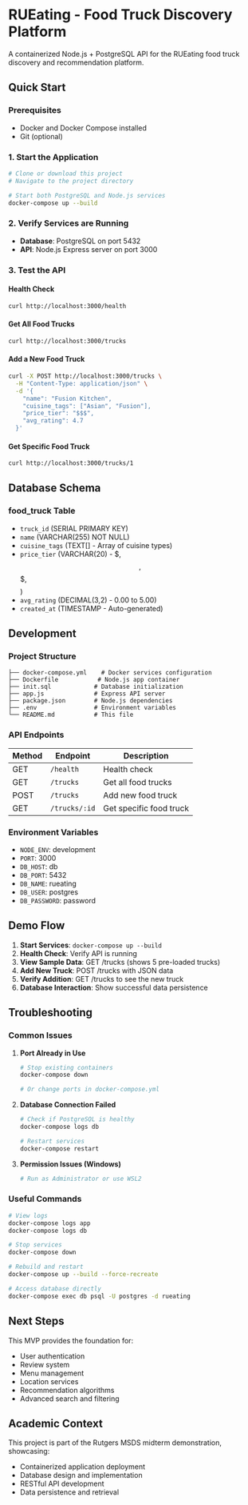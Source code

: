 # RUEating - Food Truck Discovery Platform

A containerized Node.js + PostgreSQL API for the RUEating food truck discovery and recommendation platform.

## Quick Start

### Prerequisites
- Docker and Docker Compose installed
- Git (optional)

### 1. Start the Application
```bash
# Clone or download this project
# Navigate to the project directory

# Start both PostgreSQL and Node.js services
docker-compose up --build
```

### 2. Verify Services are Running
- **Database**: PostgreSQL on port 5432
- **API**: Node.js Express server on port 3000

### 3. Test the API

#### Health Check
```bash
curl http://localhost:3000/health
```

#### Get All Food Trucks
```bash
curl http://localhost:3000/trucks
```

#### Add a New Food Truck
```bash
curl -X POST http://localhost:3000/trucks \
  -H "Content-Type: application/json" \
  -d '{
    "name": "Fusion Kitchen",
    "cuisine_tags": ["Asian", "Fusion"],
    "price_tier": "$$$",
    "avg_rating": 4.7
  }'
```

#### Get Specific Food Truck
```bash
curl http://localhost:3000/trucks/1
```

## Database Schema

### food_truck Table
- `truck_id` (SERIAL PRIMARY KEY)
- `name` (VARCHAR(255) NOT NULL)
- `cuisine_tags` (TEXT[] - Array of cuisine types)
- `price_tier` (VARCHAR(20) - $, $$, $$$, $$$$)
- `avg_rating` (DECIMAL(3,2) - 0.00 to 5.00)
- `created_at` (TIMESTAMP - Auto-generated)

## Development

### Project Structure
```
├── docker-compose.yml    # Docker services configuration
├── Dockerfile           # Node.js app container
├── init.sql            # Database initialization
├── app.js              # Express API server
├── package.json        # Node.js dependencies
├── .env                # Environment variables
└── README.md           # This file
```

### API Endpoints

| Method | Endpoint | Description |
|--------|----------|-------------|
| GET | `/health` | Health check |
| GET | `/trucks` | Get all food trucks |
| POST | `/trucks` | Add new food truck |
| GET | `/trucks/:id` | Get specific food truck |

### Environment Variables
- `NODE_ENV`: development
- `PORT`: 3000
- `DB_HOST`: db
- `DB_PORT`: 5432
- `DB_NAME`: rueating
- `DB_USER`: postgres
- `DB_PASSWORD`: password

## Demo Flow

1. **Start Services**: `docker-compose up --build`
2. **Health Check**: Verify API is running
3. **View Sample Data**: GET /trucks (shows 5 pre-loaded trucks)
4. **Add New Truck**: POST /trucks with JSON data
5. **Verify Addition**: GET /trucks to see the new truck
6. **Database Interaction**: Show successful data persistence

## Troubleshooting

### Common Issues

1. **Port Already in Use**
   ```bash
   # Stop existing containers
   docker-compose down
   
   # Or change ports in docker-compose.yml
   ```

2. **Database Connection Failed**
   ```bash
   # Check if PostgreSQL is healthy
   docker-compose logs db
   
   # Restart services
   docker-compose restart
   ```

3. **Permission Issues (Windows)**
   ```bash
   # Run as Administrator or use WSL2
   ```

### Useful Commands
```bash
# View logs
docker-compose logs app
docker-compose logs db

# Stop services
docker-compose down

# Rebuild and restart
docker-compose up --build --force-recreate

# Access database directly
docker-compose exec db psql -U postgres -d rueating
```

## Next Steps

This MVP provides the foundation for:
- User authentication
- Review system
- Menu management
- Location services
- Recommendation algorithms
- Advanced search and filtering

## Academic Context

This project is part of the Rutgers MSDS midterm demonstration, showcasing:
- Containerized application deployment
- Database design and implementation
- RESTful API development
- Data persistence and retrieval
